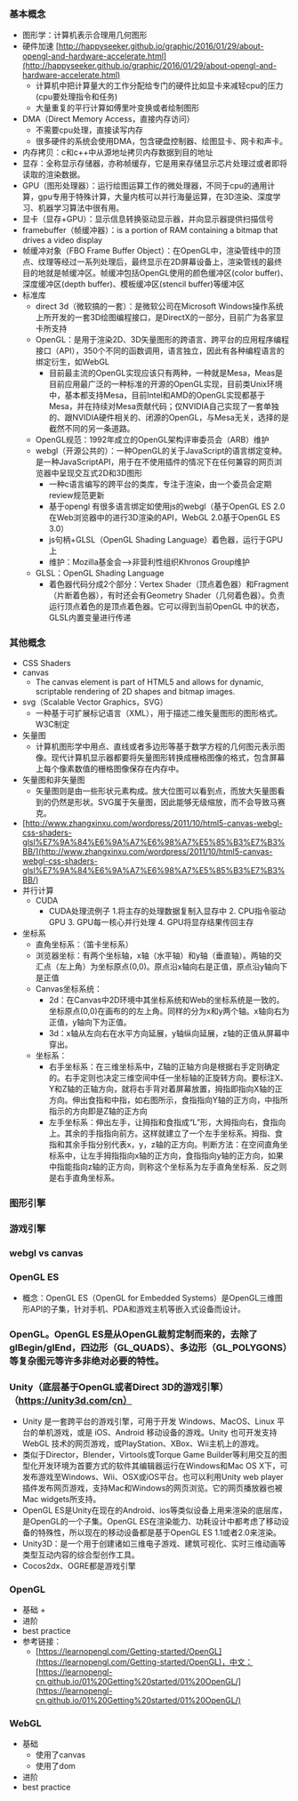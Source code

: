 ### 基本概念
- 图形学：计算机表示合理用几何图形
- 硬件加速 [http://happyseeker.github.io/graphic/2016/01/29/about-opengl-and-hardware-accelerate.html](http://happyseeker.github.io/graphic/2016/01/29/about-opengl-and-hardware-accelerate.html)
    + 计算机中把计算量大的工作分配给专门的硬件比如显卡来减轻cpu的压力(cpu要处理指令和任务)
    + 大量重复的平行计算如傅里叶变换或者绘制图形
- DMA（Direct Memory Access，直接内存访问）
    + 不需要cpu处理，直接读写内存
    + 很多硬件的系统会使用DMA，包含硬盘控制器、绘图显卡、网卡和声卡。
- 内存拷贝：c和c++中从源地址拷贝内存数据到目的地址
- 显存：全称显示存储器，亦称帧缓存，它是用来存储显示芯片处理过或者即将读取的渲染数据。
- GPU（图形处理器）：运行绘图运算工作的微处理器，不同于cpu的通用计算，gpu专用于特殊计算，大量内核可以并行海量运算，在3D渲染、深度学习、机器学习算法中很有用。
- 显卡（显存+GPU）：显示信息转换驱动显示器，并向显示器提供扫描信号
- framebuffer（帧缓冲器）：is a portion of RAM containing a bitmap that drives a video display
- 帧缓冲对象（FBO Frame Buffer Object）：在OpenGL中，渲染管线中的顶点、纹理等经过一系列处理后，最终显示在2D屏幕设备上，渲染管线的最终目的地就是帧缓冲区。帧缓冲包括OpenGL使用的颜色缓冲区(color buffer)、深度缓冲区(depth buffer)、模板缓冲区(stencil buffer)等缓冲区
- 标准库
    + direct 3d（微软搞的一套）：是微软公司在Microsoft Windows操作系统上所开发的一套3D绘图编程接口，是DirectX的一部分，目前广为各家显卡所支持
    + OpenGL：是用于渲染2D、3D矢量图形的跨语言、跨平台的应用程序编程接口（API），350个不同的函数调用，语言独立，因此有各种编程语言的绑定衍生，如WebGL
        * 目前最主流的OpenGL实现应该只有两种，一种就是Mesa，Meas是目前应用最广泛的一种标准的开源的OpenGL实现，目前类Unix环境中，基本都支持Mesa，目前Intel和AMD的OpenGL实现都基于Mesa，并在持续对Mesa贡献代码；仅NVIDIA自己实现了一套单独的、跟NVIDIA硬件相关的、闭源的OpenGL，与Mesa无关，选择的是截然不同的另一条道路。
    + OpenGL规范：1992年成立的OpenGL架构评审委员会（ARB）维护
    + webgl（开源公共的）：一种OpenGL的关于JavaScript的语言绑定变种。是一种JavaScriptAPI，用于在不使用插件的情况下在任何兼容的网页浏览器中呈现交互式2D和3D图形
        * 一种c语言编写的跨平台的类库，专注于渲染，由一个委员会定期review规范更新
        * 基于opengl 有很多语言绑定如使用js的webgl（基于OpenGL ES 2.0在Web浏览器中的进行3D渲染的API，WebGL 2.0基于OpenGL ES 3.0）
        * js句柄+GLSL（OpenGL Shading Language）着色器，运行于GPU上
        * 维护：Mozilla基金会-->非营利性组织Khronos Group维护
    + GLSL：OpenGL Shading Language
        * 着色器代码分成2个部分：Vertex Shader（顶点着色器）和Fragment（片断着色器），有时还会有Geometry Shader（几何着色器）。负责运行顶点着色的是顶点着色器。它可以得到当前OpenGL 中的状态，GLSL内置变量进行传递

### 其他概念
- CSS Shaders
- canvas
    + The canvas element is part of HTML5 and allows for dynamic, scriptable rendering of 2D shapes and bitmap images.
- svg（Scalable Vector Graphics，SVG）
    + 一种基于可扩展标记语言（XML），用于描述二维矢量图形的图形格式。W3C制定
- 矢量图
    + 计算机图形学中用点、直线或者多边形等基于数学方程的几何图元表示图像。现代计算机显示器都要将矢量图形转换成栅格图像的格式，包含屏幕上每个像素数值的栅格图像保存在内存中。
- 矢量图和非矢量图
    + 矢量图则是由一些形状元素构成。放大位图可以看到点，而放大矢量图看到的仍然是形状。SVG属于矢量图，因此能够无级缩放，而不会导致马赛克。
- [http://www.zhangxinxu.com/wordpress/2011/10/html5-canvas-webgl-css-shaders-glsl%E7%9A%84%E6%9A%A7%E6%98%A7%E5%85%B3%E7%B3%BB/](http://www.zhangxinxu.com/wordpress/2011/10/html5-canvas-webgl-css-shaders-glsl%E7%9A%84%E6%9A%A7%E6%98%A7%E5%85%B3%E7%B3%BB/)
- 并行计算
    + CUDA
        * CUDA处理流例子
            1.将主存的处理数据复制入显存中
            2. CPU指令驱动GPU
            3. GPU每一核心并行处理
            4. GPU将显存结果传回主存
- 坐标系
    + 直角坐标系：（笛卡坐标系）
    + 浏览器坐标：有两个坐标轴，x轴（水平轴）和y轴（垂直轴）。两轴的交汇点（左上角）为坐标原点(0,0)。原点沿x轴向右是正值，原点沿y轴向下是正值
    + Canvas坐标系统：
        * 2d：在Canvas中2D环境中其坐标系统和Web的坐标系统是一致的。坐标原点(0,0)在<canvas>画布的的左上角。同样的分为x和y两个轴。x轴向右为正值，y轴向下为正值。
        * 3d：x轴从左向右在水平方向延展，y轴纵向延展，z轴的正值从屏幕中穿出。
    + 坐标系：
        * 右手坐标系：在三维坐标系中，Z轴的正轴方向是根据右手定则确定的。右手定则也决定三维空间中任一坐标轴的正旋转方向。要标注X、Y和Z轴的正轴方向，就将右手背对着屏幕放置，拇指即指向X轴的正方向。伸出食指和中指，如右图所示，食指指向Y轴的正方向，中指所指示的方向即是Z轴的正方向
        * 左手坐标系：伸出左手，让拇指和食指成“L”形，大拇指向右，食指向上。其余的手指指向前方。这样就建立了一个左手坐标系。拇指、食指和其余手指分别代表x，y，z轴的正方向。判断方法：在空间直角坐标系中，让左手拇指指向x轴的正方向，食指指向y轴的正方向，如果中指能指向z轴的正方向，则称这个坐标系为左手直角坐标系．反之则是右手直角坐标系。

### 图形引擎
### 游戏引擎
### webgl vs canvas

### OpenGL ES
- 概念：OpenGL ES（OpenGL for Embedded Systems）是OpenGL三维图形API的子集，针对手机、PDA和游戏主机等嵌入式设备而设计。
### OpenGL。OpenGL ES是从OpenGL裁剪定制而来的，去除了glBegin/glEnd，四边形（GL_QUADS）、多边形（GL_POLYGONS）等复杂图元等许多非绝对必要的特性。

### Unity（底层基于OpenGL或者Direct 3D的游戏引擎）（https://unity3d.com/cn）
- Unity 是一套跨平台的游戏引擎，可用于开发 Windows、MacOS、Linux 平台的单机游戏，或是 iOS、Android 移动设备的游戏。Unity 也可开发支持 WebGL 技术的网页游戏，或PlayStation、XBox、Wii主机上的游戏。
- 类似于Director，Blender，Virtools或Torque Game Builder等利用交互的图型化开发环境为首要方式的软件其编辑器运行在Windows和Mac OS X下，可发布游戏至Windows、Wii、OSX或iOS平台。也可以利用Unity web player插件发布网页游戏，支持Mac和Windows的网页浏览。它的网页播放器也被Mac widgets所支持。
- OpenGL ES是Unity在现在的Android、ios等类似设备上用来渲染的底层库，是OpenGL的一个子集。OpenGL ES在渲染能力、功耗设计中都考虑了移动设备的特殊性，所以现在的移动设备都是基于OpenGL ES 1.1或者2.0来渲染。
- Unity3D：是一个用于创建诸如三维电子游戏、建筑可视化、实时三维动画等类型互动内容的综合型创作工具。
- Cocos2dx、OGRE都是游戏引擎

### OpenGL
- 基础
    + 
- 进阶
- best practice
- 参考链接：
    + [https://learnopengl.com/Getting-started/OpenGL](https://learnopengl.com/Getting-started/OpenGL)，中文：[https://learnopengl-cn.github.io/01%20Getting%20started/01%20OpenGL/](https://learnopengl-cn.github.io/01%20Getting%20started/01%20OpenGL/)

### WebGL
- 基础
    + 使用了canvas
    + 使用了dom
- 进阶
- best practice